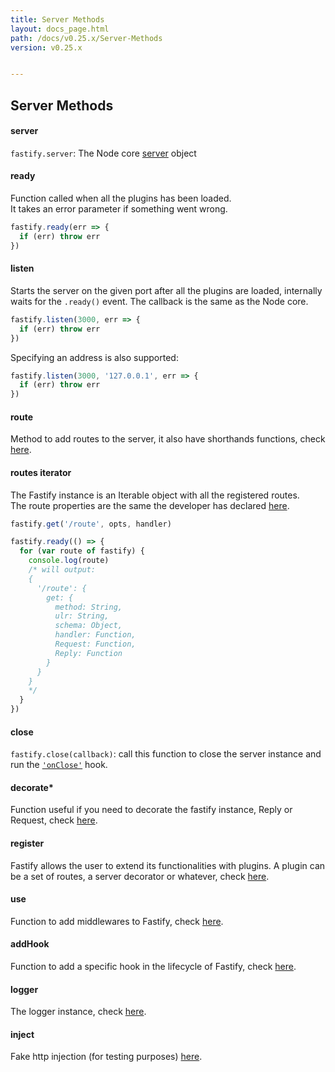 ```yaml
---
title: Server Methods
layout: docs_page.html
path: /docs/v0.25.x/Server-Methods
version: v0.25.x


---
```


## Server Methods

<a name="server"></a>
#### server
`fastify.server`: The Node core [server](https://nodejs.org/api/http.html#http_class_http_server) object

<a name="ready"></a>
#### ready
Function called when all the plugins has been loaded.  
It takes an error parameter if something went wrong.
```js
fastify.ready(err => {
  if (err) throw err
})
```

<a name="listen"></a>
#### listen
Starts the server on the given port after all the plugins are loaded, internally waits for the `.ready()` event. The callback is the same as the Node core.
```js
fastify.listen(3000, err => {
  if (err) throw err
})
```

Specifying an address is also supported:

```js
fastify.listen(3000, '127.0.0.1', err => {
  if (err) throw err
})
```

<a name="route"></a>
#### route
Method to add routes to the server, it also have shorthands functions, check [here](/docs/v0.25.x/Routes).

<a name="routes-iterator"></a>
#### routes iterator
The Fastify instance is an Iterable object with all the registered routes.  
The route properties are the same the developer has declared [here](/docs/v0.25.x/Routes).
```js
fastify.get('/route', opts, handler)

fastify.ready(() => {
  for (var route of fastify) {
    console.log(route)
    /* will output:
    {
      '/route': {
        get: {
          method: String,
          ulr: String,
          schema: Object,
          handler: Function,
          Request: Function,
          Reply: Function
        }
      }
    }
    */
  }
})
```

<a name="close"></a>
#### close
`fastify.close(callback)`: call this function to close the server instance and run the [`'onClose'`](/docs/v0.25.x/Hooks#on-close) hook.

<a name="decorate"></a>
#### decorate*
Function useful if you need to decorate the fastify instance, Reply or Request, check [here](/docs/v0.25.x/Decorators).

<a name="register"></a>
#### register
Fastify allows the user to extend its functionalities with plugins.
A plugin can be a set of routes, a server decorator or whatever, check [here](/docs/v0.25.x/Plugins).

<a name="use"></a>
#### use
Function to add middlewares to Fastify, check  [here](/docs/v0.25.x/Middlewares).

<a name="addHook"></a>
#### addHook
Function to add a specific hook in the lifecycle of Fastify, check  [here](/docs/v0.25.x/Hooks).

<a name="logger"></a>
#### logger
The logger instance, check  [here](/docs/v0.25.x/Logging).

<a name="inject"></a>
#### inject
Fake http injection (for testing purposes)  [here](/docs/v0.25.x/Testing#inject).
